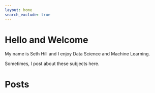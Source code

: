 ```yaml
---
layout: home
search_exclude: true
---
```


# Hello and Welcome

My name is Seth Hill and I enjoy Data Science and Machine Learning.

Sometimes, I post about these subjects here. 

# Posts




